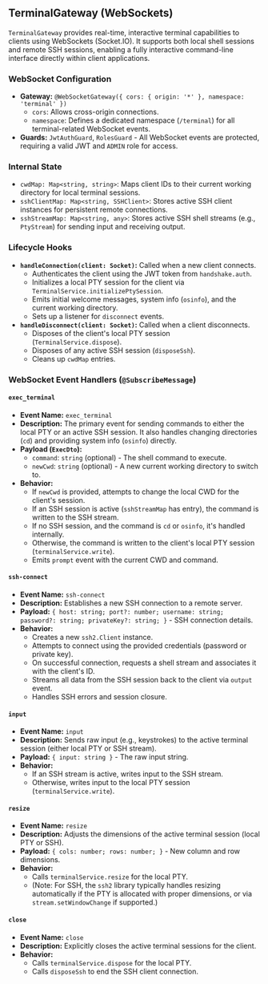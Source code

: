## TerminalGateway (WebSockets)

`TerminalGateway` provides real-time, interactive terminal capabilities to clients using WebSockets (Socket.IO). It supports both local shell sessions and remote SSH sessions, enabling a fully interactive command-line interface directly within client applications.

### WebSocket Configuration

- **Gateway:** `@WebSocketGateway({ cors: { origin: '*' }, namespace: 'terminal' })`
  - `cors`: Allows cross-origin connections.
  - `namespace`: Defines a dedicated namespace (`/terminal`) for all terminal-related WebSocket events.
- **Guards:** `JwtAuthGuard`, `RolesGuard` - All WebSocket events are protected, requiring a valid JWT and `ADMIN` role for access.

### Internal State

- `cwdMap: Map<string, string>`: Maps client IDs to their current working directory for local terminal sessions.
- `sshClientMap: Map<string, SSHClient>`: Stores active SSH client instances for persistent remote connections.
- `sshStreamMap: Map<string, any>`: Stores active SSH shell streams (e.g., `PtyStream`) for sending input and receiving output.

### Lifecycle Hooks

- **`handleConnection(client: Socket)`:** Called when a new client connects.
  - Authenticates the client using the JWT token from `handshake.auth`.
  - Initializes a local PTY session for the client via `TerminalService.initializePtySession`.
  - Emits initial welcome messages, system info (`osinfo`), and the current working directory.
  - Sets up a listener for `disconnect` events.
- **`handleDisconnect(client: Socket)`:** Called when a client disconnects.
  - Disposes of the client's local PTY session (`TerminalService.dispose`).
  - Disposes of any active SSH session (`disposeSsh`).
  - Cleans up `cwdMap` entries.

### WebSocket Event Handlers (`@SubscribeMessage`)

#### `exec_terminal`

- **Event Name:** `exec_terminal`
- **Description:** The primary event for sending commands to either the local PTY or an active SSH session. It also handles changing directories (`cd`) and providing system info (`osinfo`) directly.
- **Payload (`ExecDto`):**
  - `command`: `string` (optional) - The shell command to execute.
  - `newCwd`: `string` (optional) - A new current working directory to switch to.
- **Behavior:**
  - If `newCwd` is provided, attempts to change the local CWD for the client's session.
  - If an SSH session is active (`sshStreamMap` has entry), the command is written to the SSH stream.
  - If no SSH session, and the command is `cd` or `osinfo`, it's handled internally.
  - Otherwise, the command is written to the client's local PTY session (`terminalService.write`).
  - Emits `prompt` event with the current CWD and command.

#### `ssh-connect`

- **Event Name:** `ssh-connect`
- **Description:** Establishes a new SSH connection to a remote server.
- **Payload:** `{ host: string; port?: number; username: string; password?: string; privateKey?: string; }` - SSH connection details.
- **Behavior:**
  - Creates a new `ssh2.Client` instance.
  - Attempts to connect using the provided credentials (password or private key).
  - On successful connection, requests a shell stream and associates it with the client's ID.
  - Streams all data from the SSH session back to the client via `output` event.
  - Handles SSH errors and session closure.

#### `input`

- **Event Name:** `input`
- **Description:** Sends raw input (e.g., keystrokes) to the active terminal session (either local PTY or SSH stream).
- **Payload:** `{ input: string }` - The raw input string.
- **Behavior:**
  - If an SSH stream is active, writes input to the SSH stream.
  - Otherwise, writes input to the local PTY session (`terminalService.write`).

#### `resize`

- **Event Name:** `resize`
- **Description:** Adjusts the dimensions of the active terminal session (local PTY or SSH).
- **Payload:** `{ cols: number; rows: number; }` - New column and row dimensions.
- **Behavior:**
  - Calls `terminalService.resize` for the local PTY.
  - (Note: For SSH, the `ssh2` library typically handles resizing automatically if the PTY is allocated with proper dimensions, or via `stream.setWindowChange` if supported.)

#### `close`

- **Event Name:** `close`
- **Description:** Explicitly closes the active terminal sessions for the client.
- **Behavior:**
  - Calls `terminalService.dispose` for the local PTY.
  - Calls `disposeSsh` to end the SSH client connection.
